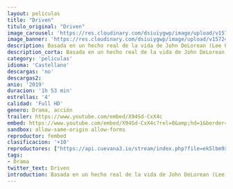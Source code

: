 ```yaml
---
layout: peliculas
title: "Driven"
titulo_original: "Driven"
image_carousel: 'https://res.cloudinary.com/dsiuiygwp/image/upload/v1572405193/driven-min_jwmxsz.jpg'
image_banner: 'https://res.cloudinary.com/dsiuiygwp/image/upload/v1572405196/drivenheader-min_kqffsp.jpg'
description: Basada en un hecho real de la vida de John DeLorean (Lee Pace), un hombre de negocios del mundo del automóvil que, al caer en picado su empresa, se vio envuelto en un caso de narcotráfico. Ambientada en la opulencia californiana de 1980, la historia ilustra la operación que llevó a cabo el FBI para intentar destapar el famoso escándalo de drogas y poder atrapar al fundador de la aclamada compañía DeLorean Motor Company.
description_corta: Basada en un hecho real de la vida de John DeLorean (Lee Pace), un hombre de negocios del mundo del automóvil que, al caer en picado su empresa, se vio envuelto en un caso de narcotráfico. Ambientada en la opulencia californiana de
category: 'peliculas'
idioma: 'Castellano'
descargas: 'no'
descargas2:
anio: '2019'
duracion: '1h 53 min'
estrellas: '4'
calidad: 'Full HD'
genero: Drama, acción
trailer: https://www.youtube.com/embed/X94Sd-CxX4c
embed: https://www.youtube.com/embed/X94Sd-CxX4c?rel=0&amp;hd=1&border=0&wmode=opaque&enablejsapi=1&modestbranding=1&controls=1&showinfo=1
sandbox: allow-same-origin allow-forms
reproductor: fembed
clasificacion: '+10'
reproductores: ["https://api.cuevana3.io/stream/index.php?file=ek5lbm9xYWNrS0xYMTZLa2xNbkdvY3ZTb3BtZng4TGp6ZFpobGFMUGtOVFYySmlocU5XTzJkRE1tcHFuajVPb2w1eGphMkhEMGVQWDA2S21ZY1hRNEpQWHAyZG9tNU9xblptU2RYUzF0ZEtzcDJHZm81WT0","https://upstream.to/embed-m7k6jbc84t2i.html","https://www.zembed.to/public/dist/asteroid.html?id=bc53e1c6255328b5bef50416142412db&title=Driven","https://gdriveplayer.co/embed2.php?link=G5Ep6JaAH7Z3wblRGMVnCwrdfCDEqHs%252FkuZchus%252BN%252Fce0GGV4zd90p4N48JnTFcwU1HlqRcHpFfjdJv7FbdbBZfA%252B2aKF2gm2CJOZrw6a18C1xM9mvhdgPdrHotEkmvOXlGUpEsay9dnld28efKiIRaaqgiuuf7ZLuwW%252Fvo5A5rw%252Fr9j0IbcuJVnkq1htxSDY5w6lSpquaE8cncgx1v%252Bja","https://upstream.to/embed-6bflp66v2ayu.html"]
tags:
- Drama
twitter_text: Driven
introduction: Basada en un hecho real de la vida de John DeLorean (Lee Pace), un hombre de negocios del mundo del automóvil que, al caer en picado su empresa, se vio envuelto en un caso de narcotráfico. Ambientada en la opulencia californiana de
---
```













